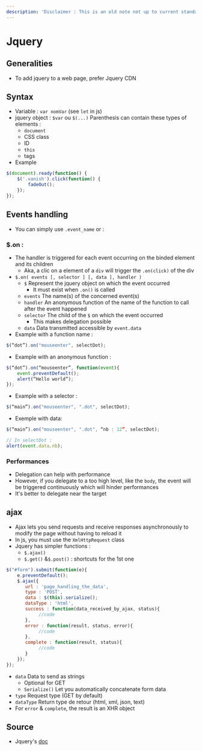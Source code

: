 ```yaml
---
description: 'Disclaimer : This is an old note not up to current standard'
---
```


# Jquery

## Generalities

* To add jquery to a web page, prefer Jquery CDN

## Syntax

* Variable : `var nomVar` \(see `let` in js\)
* jquery object : `$var` ou  `$(...)` Parenthesis can contain these types of elements : 
  * `document`
  * CSS class
  * ID
  * `this`
  * tags
* Example

```javascript
$(document).ready(function() {
    $('.vanish').click(function() {
        fadeOut();
    });
});
```

## Events handling

* You can simply use `.event_name` or :

### $.on :

* The handler is triggered for each event occurring on the binded element and its children
  * Aka, a clic on a element of a `div` will trigger the `.on(click)` of the div
* `$.on( events [, selector ] [, data ], handler )`
  * `$` Represent the jquery object on which the event occurred
    * It must exist when `.on()` is called
  * `events` The name\(s\) of the concerned event\(s\)
  * `handler` An anonymous function of the name of the function to call after the event happened
  * `selector` The child of the `$` on which the event occurred
    * This makes delegation possible
  * `data` Data transmitted accessible by `event.data`
* Example with a function name :

```javascript
$(“dot”).on("mouseenter", selectDot);
```

* Example with an anonymous function :

```javascript
$(“dot”).on(“mouseenter”, function(event){
    event.preventDefault();
    alert(“Hello world”);
});
```

* Example with a selector :

```javascript
$(“main”).on("mouseenter", ".dot", selectDot);
```

* Exemple with data:

```javascript
$(“main”).on("mouseenter", ".dot", “nb : 12”, selectDot);

// In selectDot :
alert(event.data.nb);
```

### Performances

* Delegation can help with performance
* However, if you delegate to a too high level, like the `body`, the event will be triggered continuously which will hinder performances
* It's better to delegate near the target

## ajax

* Ajax lets you send requests and receive responses asynchronously to modify the page without having to reload it
* In js, you must use the `XmlHttpRequest` class
* Jquery has simpler functions : 
  * `$.ajax()`
  * `$.get()` &`$.post()` : shortcuts for the 1st one

```javascript
$("#form").submit(function(e){ 
    e.preventDefault(); 
    $.ajax({
       url : 'page_handling_the_data',
       type : 'POST',
       data : $(this).serialize();
       dataType : 'html',
       success : function(data_received_by_ajax, status){
            //code
       },
       error : function(result, status, error){
            //code
       },
       complete : function(result, status){
            //code
       }
    });
});
```

* `data` Data to send as strings
  * Optional for GET
  * `Serialize()` Let you automatically concatenate form data
* `type` Request type \(GET by default\)
* `dataType` Return type de retour \(html, xml, json, text\)
* For `error` & `complete`, the result is an XHR object

## Source

* Jquery's [doc](https://api.jquery.com/)

